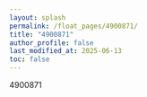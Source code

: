 ```yaml
---
layout: splash
permalink: /float_pages/4900871/
title: "4900871"
author_profile: false
last_modified_at: 2025-06-13
toc: false
---
```

 
4900871
